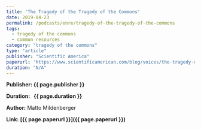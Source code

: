```yaml
---
title: 'The Tragedy of the Tragedy of the Commons'
date: 2019-04-23
permalink: /podcasts/enre/tragedy-of-the-tragedy-of-the-commons
tags:
  - tragedy of the commons
  - common resources
category: "tragedy of the commons"
type: "article"
publisher: "Scientific America"
paperurl: 'https://www.scientificamerican.com/blog/voices/the-tragedy-of-the-tragedy-of-the-commons/'
duration: "N/A"
---
```



**<span class="bold-podcast">Publisher:</span>&nbsp;<span class="text-podcast">{{ page.publisher }}</span>**

**<span class="bold-podcast">Duration: </span>&nbsp;<span class="text-podcast"> {{ page.duration }}</span>**

**<span class="bold-podcast">Author:</span>**
Matto Mildenberger

**<span class="small-podcast">Link:</span>** **<span class="links-podcast">[{{ page.paperurl }}]({{ page.paperurl }})</span>**